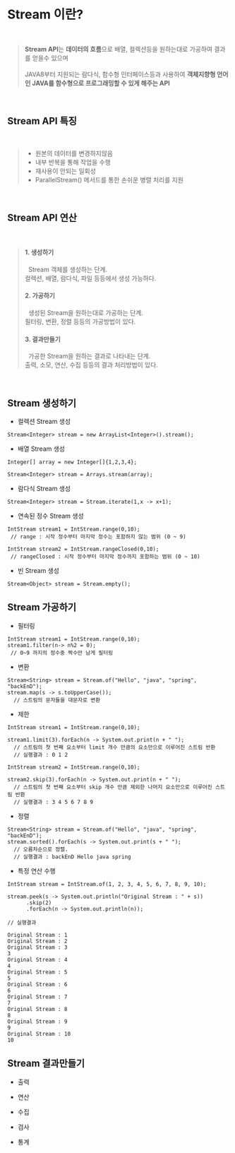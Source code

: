 #  Stream 이란?  
</br>

> **Stream API**는 **데이터의 흐름**으로 배열, 컬렉션등을 원하는대로 가공하여 결과를 얻을수 있으며 </br></br>
> JAVA8부터 지원되는 람다식, 함수형 인터페이스등과 사용하여 
> **객체지향형 언어인 JAVA를 함수형으로 프로그래밍할 수 있게 해주는 API**

</br>

## Stream API 특징  
</br>

> - 원본의 데이터를 변경하지않음
> - 내부 반복을 통해 작업을 수행
> - 재사용이 안되는 일회성 
> - ParallelStream() 메서드를 통한 손쉬운 병렬 처리를 지원

</br>


## Stream API 연산  
</br>

> #### 1. 생성하기 </br>
>   &nbsp;  Stream 객체를 생성하는 단계. </br>
>        컬렉션, 배열, 람다식, 파일 등등에서 생성 가능하다. </br>
> #### 2. 가공하기 </br>
>    &nbsp; 생성된 Stream을 원하는대로 가공하는 단계. </br>
>        필터링, 변환, 정렬 등등의 가공방법이 있다. </br>
> #### 3. 결과만들기 </br>
>    &nbsp; 가공한 Stream을 원하는 결과로 나타내는 단계. </br>
>        출력, 소모, 연산, 수집 등등의 결과 처리방법이 있다.

</br>

## Stream 생성하기 </br>

- 컬렉션 Stream 생성 </br>

```
Stream<Integer> stream = new ArrayList<Integer>().stream();
```

- 배열 Stream 생성 </br>

```
Integer[] array = new Integer[]{1,2,3,4};
       
Stream<Integer> stream = Arrays.stream(array);
```


- 람다식 Stream 생성 </br>

```
Stream<Integer> stream = Stream.iterate(1,x -> x+1);
```


- 연속된 정수 Stream 생성 </br>

```
IntStream stream1 = IntStream.range(0,10); 
 // range : 시작 정수부터 마지막 정수는 포함하지 않는 범위 (0 ~ 9)
```

```
IntStream stream2 = IntStream.rangeClosed(0,10);
 // rangeClosed : 시작 정수부터 마지막 정수까지 포함하는 범위 (0 ~ 10)
```


- 빈 Stream 생성 </br>


```
Stream<Object> stream = Stream.empty();
```


## Stream 가공하기 </br>

- 필터링       </br>

```
IntStream stream1 = IntStream.range(0,10);
stream1.filter(n-> n%2 = 0);
 // 0~9 까지의 정수중 짝수만 남게 필터링
```


- 변환  

```
Stream<String> stream = Stream.of("Hello", "java", "spring", "backEnD");
stream.map(s -> s.toUpperCase());
  // 스트림의 문자들을 대문자로 변환
```

- 제한  

```
IntStream stream1 = IntStream.range(0,10);

stream1.limit(3).forEach(n -> System.out.print(n + " ");
  // 스트림의 첫 번째 요소부터 limit 개수 만큼의 요소만으로 이루어진 스트림 반환
  // 실행결과 : 0 1 2
```  
  
```
IntStream stream2 = IntStream.range(0,10);

stream2.skip(3).forEach(n -> System.out.print(n + " ");
  // 스트림의 첫 번째 요소부터 skip 개수 만큼 제외한 나머지 요소만으로 이루어진 스트림 반환
  // 실행결과 : 3 4 5 6 7 8 9
```

- 정렬   

```
Stream<String> stream = Stream.of("Hello", "java", "spring", "backEnD");
stream.sorted().forEach(s -> System.out.print(s + " ");
  // 오름차순으로 정렬.
  // 실행결과 : backEnD Hello java spring
```

- 특정 연산 수행                     

```
IntStream stream = IntStream.of(1, 2, 3, 4, 5, 6, 7, 8, 9, 10);

stream.peek(s -> System.out.println("Original Stream : " + s))
      .skip(2)
      .forEach(n -> System.out.println(n));
```

```
// 실행결과

Original Stream : 1
Original Stream : 2
Original Stream : 3
3
Original Stream : 4
4
Original Stream : 5
5
Original Stream : 6
6
Original Stream : 7
7
Original Stream : 8
8
Original Stream : 9
9
Original Stream : 10
10

```

## Stream 결과만들기 </br>

- 출력      

- 연산

- 수집

- 검사  

- 통계    
